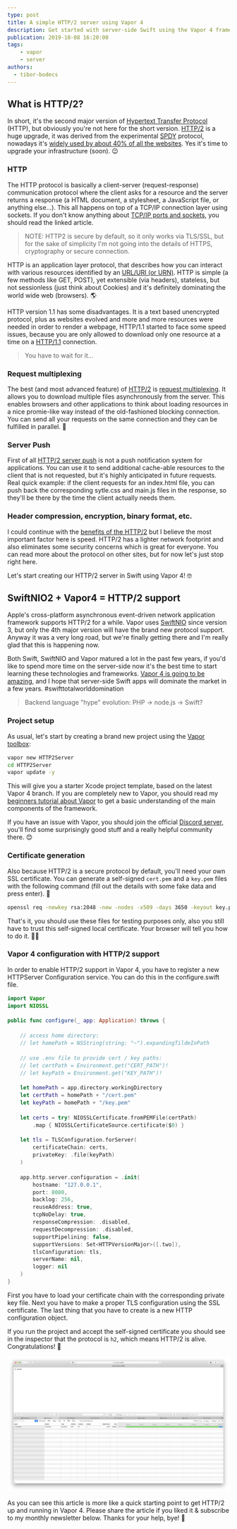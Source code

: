 ```yaml
---
type: post
title: A simple HTTP/2 server using Vapor 4
description: Get started with server-side Swift using the Vapor 4 framework. Learn how to build a really simple HTTP/2 backend server.
publication: 2019-10-08 16:20:00
tags: 
    - vapor
    - server
authors:
  - tibor-bodecs
---
```


## What is HTTP/2?

In short, it's the second major version of [Hypertext Transfer Protocol](https://en.wikipedia.org/wiki/Hypertext_Transfer_Protocol) (HTTP), but obviously you're not here for the short version. [HTTP/2](https://en.wikipedia.org/wiki/HTTP/2) is a huge upgrade, it was derived from the experimental [SPDY](https://en.wikipedia.org/wiki/SPDY) protocol, nowadays it's [widely used by about 40% of all the websites](https://w3techs.com/technologies/details/ce-http2/all/all). Yes it's time to upgrade your infrastructure (soon). 😉

### HTTP

The HTTP protocol is basically a client-server (request-response) communication protocol where the client asks for a resource and the server returns a response (a HTML document, a stylesheet, a JavaScript file, or anything else...). This all happens on top of a TCP/IP connection layer using sockets. If you don't know anything about [TCP/IP ports and sockets](http://www.steves-internet-guide.com/tcpip-ports-sockets/), you should read the linked article.

> NOTE: HTTP2 is secure by default, so it only works via TLS/SSL, but for the sake of simplicity I'm not going into the details of HTTPS, cryptography or secure connection.

HTTP is an application layer protocol, that describes how you can interact with various resources identified by an [URL/URI (or URN)](https://prateekvjoshi.com/2014/02/22/url-vs-uri-vs-urn/). HTTP is simple (a few methods like GET, POST), yet extensible (via headers), stateless, but not sessionless (just think about Cookies) and it's definitely dominating the world wide web (browsers). 🌎

HTTP version 1.1 has some disadvantages. It is a text based unencrypted protocol, plus as websites evolved and more and more resources were needed in order to render a webpage, HTTP/1.1 started to face some speed issues, because you are only allowed to download only one resource at a time on a [HTTP/1.1](https://medium.com/@factoryhr/http-2-the-difference-between-http-1-1-benefits-and-how-to-use-it-38094fa0e95b) connection.

> You have to wait for it...

### Request multiplexing

The best (and most advanced feature) of [HTTP/2](https://developers.google.com/web/fundamentals/performance/http2) is [request multiplexing](https://stackoverflow.com/questions/36517829/what-does-multiplexing-mean-in-http-2). It allows you to download multiple files asynchronously from the server. This enables browsers and other applications to think about loading resources in a nice promie-like way instead of the old-fashioned blocking connection. You can send all your requests on the same connection and they can be fulfilled in parallel. 🚀

### Server Push

First of all [HTTP/2 server push](https://www.smashingmagazine.com/2017/04/guide-http2-server-push/) is not a push notification system for applications. You can use it to send additional cache-able resources to the client that is not requested, but it's highly anticipated in future requests. Real quick example: if the client requests for an index.html file, you can push back the corresponding sytle.css and main.js files in the response, so they'll be there by the time the client actually needs them.

### Header compression, encryption, binary format, etc.

I could continue with the [benefits of the HTTP/2](https://medium.com/@jacobtan/understanding-http-2-and-its-caveats-1e8200519c4c) but I believe the most important factor here is speed. HTTP/2 has a lighter network footprint and also eliminates some security concerns which is great for everyone. You can read more about the protocol on other sites, but for now let's just stop right here.

Let's start creating our HTTP/2 server in Swift using Vapor 4! 🤓

## SwiftNIO2 + Vapor4 = HTTP/2 support

Apple's cross-platform asynchronous event-driven network application framework supports HTTP/2 for a while. Vapor uses [SwiftNIO](https://github.com/apple/swift-nio) since version 3, but only the 4th major version will have the brand new protocol support. Anyway it was a very long road, but we're finally getting there and I'm really glad that this is happening now.

Both Swift, SwiftNIO and Vapor matured a lot in the past few years, if you'd like to spend more time on the server-side now it's the best time to start learning these technologies and frameworks. [Vapor 4 is going to be amazing](https://theswiftdev.com/2019/08/26/whats-new-in-vapor-4/), and I hope that server-side Swift apps will dominate the market in a few years. #swifttotalworlddomination

> Backend language "hype" evolution: PHP -> node.js -> Swift?

### Project setup

As usual, let's start by creating a brand new project using the [Vapor toolbox](https://docs.vapor.codes/4.0/):

```sh
vapor new HTTP2Server
cd HTTP2Server
vapor update -y
```

This will give you a starter Xcode project template, based on the latest Vapor 4 branch. If you are completely new to Vapor, you should read my [beginners tutorial about Vapor](https://theswiftdev.com/beginners-guide-to-server-side-swift-using-vapor-4/) to get a basic understanding of the main components of the framework.

If you have an issue with Vapor, you should join the official [Discord server](https://discord.gg/BnXmVGA), you'll find some surprisingly good stuff and a really helpful community there. 😊

### Certificate generation

Also because HTTP/2 is a secure protocol by default, you'll need your own SSL certificate. You can generate a self-signed `cert.pem` and a `key.pem` files with the following command (fill out the details with some fake data and press enter). 🔐

```sh
openssl req -newkey rsa:2048 -new -nodes -x509 -days 3650 -keyout key.pem -out cert.pem
```

That's it, you should use these files for testing purposes only, also you still have to trust this self-signed local certificate. Your browser will tell you how to do it. 🤷‍♂️

### Vapor 4 configuration with HTTP/2 support

In order to enable HTTP/2 support in Vapor 4, you have to register a new HTTPServer Configuration service. You can do this in the configure.swift file.

```swift
import Vapor
import NIOSSL

public func configure(_ app: Application) throws {

    // access home directory:
    // let homePath = NSString(string: "~").expandingTildeInPath

    // use .env file to provide cert / key paths:
    // let certPath = Environment.get("CERT_PATH")!
    // let keyPath = Environment.get("KEY_PATH")!

    let homePath = app.directory.workingDirectory
    let certPath = homePath + "/cert.pem"
    let keyPath = homePath + "/key.pem"

    let certs = try! NIOSSLCertificate.fromPEMFile(certPath)
        .map { NIOSSLCertificateSource.certificate($0) }

    let tls = TLSConfiguration.forServer(
        certificateChain: certs, 
        privateKey: .file(keyPath)
    )

    app.http.server.configuration = .init(
        hostname: "127.0.0.1",
        port: 8080,
        backlog: 256,
        reuseAddress: true,
        tcpNoDelay: true,
        responseCompression: .disabled,
        requestDecompression: .disabled,
        supportPipelining: false,
        supportVersions: Set<HTTPVersionMajor>([.two]),
        tlsConfiguration: tls,
        serverName: nil,
        logger: nil
    )
}
```

First you have to load your certificate chain with the corresponding private key file. Next you have to make a proper TLS configuration using the SSL certificate. The last thing that you have to create is a new HTTP configuration object.

If you run the project and accept the self-signed certificate you should see in the inspector that the protocol is `h2`, which means HTTP/2 is alive. Congratulations! 🎉

![Vapor HTTP/2 response](vapor-http-2-response.jpg)

As you can see this article is more like a quick starting point to get HTTP/2 up and running in Vapor 4. Please share the article if you liked it & subscribe to my monthly newsletter below. Thanks for your help, bye! 🙏
